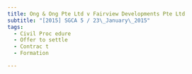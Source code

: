 ```yaml
---
title: Ong & Ong Pte Ltd v Fairview Developments Pte Ltd 
subtitle: "[2015] SGCA 5 / 23\_January\_2015"
tags:
  - Civil Proc edure
  - Offer to settle
  - Contrac t
  - Formation

---
```


